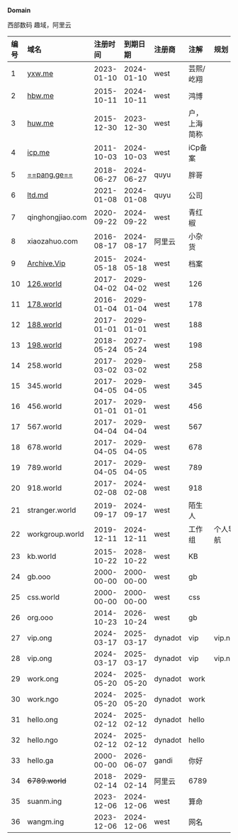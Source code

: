 **Domain**

西部数码 趣域，阿里云

| **编号** | **域名**                                | **注册时间**   | **到期日期**   | **注册商** | **注解** | **规划**|     
| :----- | :------------------------------------ | :--------- | :--------- | :------ | :----- | :----- |
| 1      | [yxw.me](https://yxw.me/)             | 2023-01-10 | 2024-01-10 | west    | 芸熙/屹翔  |        |    |
| 2      | [hbw.me](https://hbw.me/)             | 2015-10-11 | 2024-10-11 | west    | 鸿博     |        |    |
| 3      | [huw.me](https://huw.me/)             | 2015-12-30 | 2023-12-30 | west    | 户，上海简称 |        |    |
| 4      | [icp.me](https://icp.me/)             | 2011-10-03 | 2024-10-03 | west    | iCp备案  |        |    |
| 5      | [==pang.ge==](https://pang.ge/)       | 2018-06-27 | 2024-06-27 | quyu    | 胖哥     |        |    |
| 6      | [ltd.md](https://ltd.md/)             | 2021-01-08 | 2024-01-08 | quyu    | 公司     |        |    |
| 7      | qinghongjiao.com                      | 2020-09-22 | 2024-09-22 | west    |青红椒   |        |    |
| 8      | xiaozahuo.com                         | 2016-08-17 | 2024-08-17 | 阿里云     | 小杂货    |        |    |
| 9      | [Archive.Vip](https://archive.vip/)   | 2015-05-18 | 2024-05-18 | west    | 档案     |        |    |
| 10     | [126.world](https://126.world/)       | 2017-04-02 | 2029-04-02 | west    | 126    |        |    |
| 11     | [178.world](https://178.world/)       | 2016-01-04 | 2029-01-04 | west    | 178    |        |    |
| 12     | [188.world](188.world)                | 2017-01-01 | 2029-01-01 | west    | 188    |        |    |
| 13     | [198.world](https://198.world/)       | 2018-05-24 | 2027-05-24 | west    | 198    |        |    |
| 14     | 258.world                             | 2017-03-02 | 2029-03-02 | west    | 258    |        |    |
| 15     | 345.world                             | 2017-04-05 | 2029-04-05 | west    | 345    |        |    |
| 16     | 456.world                             | 2017-01-01 | 2029-01-01 | west    | 456    |        |    |
| 17     | 567.world                             | 2017-04-04 | 2029-04-04 | west    | 567    |        |    |
| 18     | 678.world                             | 2017-04-05 | 2029-04-05 | west    | 678    |        |    |
| 19     | 789.world                             | 2017-04-05 | 2029-04-05 | west    | 789    |        |    |
| 20     | 918.world                             | 2017-02-08 | 2024-02-08 | west    | 918    |        |    |
| 21     | stranger.world                        | 2019-09-17 | 2024-09-17 | west    | 陌生人    |        |    |
| 22     | workgroup.world                       | 2019-12-11 | 2024-12-11 | west    | 工作组    | 个人导航   |    |
| 23     | kb.world                              | 2015-10-22 | 2028-10-22 | west    | KB     |        |    |
| 24     | gb.ooo                                | 2000-00-00 | 2000-00-00 | west    | gb     |        |    |
| 25     | css.world                             | 2000-00-00 | 2000-00-00 | west    | css    |        |    |
| 26     | org.ooo                               | 2014-10-23 | 2026-10-24 | west    | gb     |        |    |
| 27     | vip.ong                               | 2024-03-17 | 2025-03-17 | dynadot    | vip  | vip.ngo    |    
| 28     | vip.ong                               | 2024-03-17 | 2025-03-17 | dynadot    | vip  | vip.ngo    |    
| 29    | work.ong                              | 2024-05-20 | 2025-05-20 | dynadot    | work  |        |    |
| 30    | work.ngo                              | 2024-05-20 | 2025-05-20 | dynadot    | work  |    |    |
| 31    | hello.ong                             | 2024-02-12 | 2025-02-12 | dynadot    | hello   |       |    |
| 32    | hello.ngo                             | 2024-02-12 | 2025-02-12 | dynadot    | hello   |        |    |
| 33     | hello.ga                              | 2000-00-00 | 2026-06-07 | gandi   | 你好     |        |    |
| 34    | ~~6789.world~~                        | 2018-02-14 | 2029-02-14 | 阿里云     | 6789   |        |    |
| 35    | suanm.ing                             | 2023-12-06 | 2024-12-06 | west    | 算命     |        |    |
| 36     | wangm.ing                             | 2023-12-06 | 2024-12-06 | west    | 网名     |        |    |
